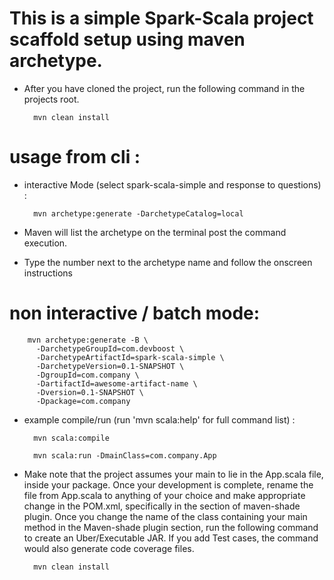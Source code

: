 # This is a simple Spark-Scala project scaffold setup using maven archetype.


* After you have cloned the project, run the following command in the projects root.

        mvn clean install

# usage from cli :

* interactive Mode (select spark-scala-simple and response to questions) :

        mvn archetype:generate -DarchetypeCatalog=local

* Maven will list the archetype on the terminal post the command execution.

* Type the number next to the archetype name and follow the onscreen instructions

# non interactive / batch mode:

        mvn archetype:generate -B \
          -DarchetypeGroupId=com.devboost \
          -DarchetypeArtifactId=spark-scala-simple \
          -DarchetypeVersion=0.1-SNAPSHOT \
          -DgroupId=com.company \
          -DartifactId=awesome-artifact-name \
          -Dversion=0.1-SNAPSHOT \
          -Dpackage=com.company

* example compile/run (run 'mvn scala:help' for full command list) :

        mvn scala:compile

        mvn scala:run -DmainClass=com.company.App

* Make note that the project assumes your main to lie in the App.scala file, inside your package. Once your development is complete, rename the file from App.scala to anything of your choice and make appropriate change in the POM.xml, specifically in the section of maven-shade plugin. Once you change the name of the class containing your main method in the Maven-shade plugin section,  run the following command to create an Uber/Executable JAR. If you add Test cases, the command would also generate code coverage files.

        mvn clean install
